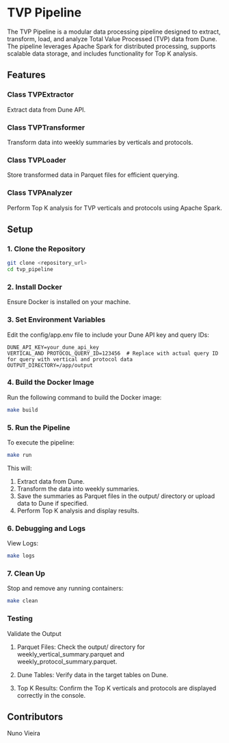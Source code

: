 # TVP Pipeline

The TVP Pipeline is a modular data processing pipeline designed to extract, transform, load, and analyze Total Value Processed (TVP) data from Dune. The pipeline leverages Apache Spark for distributed processing, supports scalable data storage, and includes functionality for Top K analysis.

## Features

### Class TVPExtractor

Extract data from Dune API.

### Class TVPTransformer
Transform data into weekly summaries by verticals and protocols.

### Class TVPLoader
Store transformed data in Parquet files for efficient querying.

### Class TVPAnalyzer
Perform Top K analysis for TVP verticals and protocols using Apache Spark.

## Setup

### 1. Clone the Repository

```bash
git clone <repository_url>
cd tvp_pipeline
```

### 2. Install Docker
Ensure Docker is installed on your machine.

### 3. Set Environment Variables
Edit the config/app.env file to include your Dune API key and query IDs:

```plaintext
DUNE_API_KEY=your_dune_api_key
VERTICAL_AND PROTOCOL_QUERY_ID=123456  # Replace with actual query ID for query with vertical and protocol data
OUTPUT_DIRECTORY=/app/output
```


### 4. Build the Docker Image
Run the following command to build the Docker image:

```bash
make build
```

### 5. Run the Pipeline
To execute the pipeline:

```bash
make run
```

This will:
1. Extract data from Dune.
2. Transform the data into weekly summaries.
3. Save the summaries as Parquet files in the output/ directory or upload data to Dune if specified.
4. Perform Top K analysis and display results.


### 6. Debugging and Logs

View Logs:
```bash
make logs
```

### 7. Clean Up

Stop and remove any running containers:
```bash
make clean
```

### Testing
Validate the Output

1. Parquet Files:
Check the output/ directory for weekly_vertical_summary.parquet and weekly_protocol_summary.parquet.

2. Dune Tables:
Verify data in the target tables on Dune.

3. Top K Results:
Confirm the Top K verticals and protocols are displayed correctly in the console.


## Contributors
Nuno Vieira 